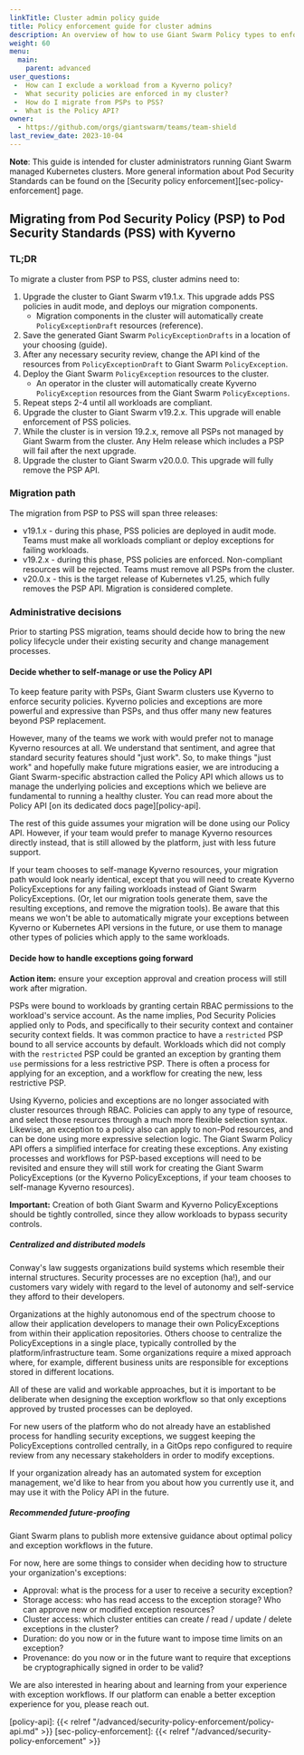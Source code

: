 ```yaml
---
linkTitle: Cluster admin policy guide
title: Policy enforcement guide for cluster admins
description: An overview of how to use Giant Swarm Policy types to enforce cluster security and best practices.
weight: 60
menu:
  main:
    parent: advanced
user_questions:
 -  How can I exclude a workload from a Kyverno policy?
 -  What security policies are enforced in my cluster?
 -  How do I migrate from PSPs to PSS?
 -  What is the Policy API?
owner:
  - https://github.com/orgs/giantswarm/teams/team-shield
last_review_date: 2023-10-04
---
```


<!-- {{< platform_support_table aws="alpha=v17.2.0" aws="ga=v17.4.0">}} -->

__Note__: This guide is intended for cluster administrators running Giant Swarm managed Kubernetes clusters. More general information about Pod Security Standards can be found on the [Security policy enforcement][sec-policy-enforcement] page.

## Migrating from Pod Security Policy (PSP) to Pod Security Standards (PSS) with Kyverno

### TL;DR

To migrate a cluster from PSP to PSS, cluster admins need to:

1. Upgrade the cluster to Giant Swarm v19.1.x. This upgrade adds PSS policies in audit mode, and deploys our migration components.
    - Migration components in the cluster will automatically create `PolicyExceptionDraft` resources (reference).
2. Save the generated Giant Swarm `PolicyExceptionDrafts` in a location of your choosing (guide).
3. After any necessary security review, change the API kind of the resources from `PolicyExceptionDraft` to Giant Swarm `PolicyException`.
4. Deploy the Giant Swarm `PolicyException` resources to the cluster.
    - An operator in the cluster will automatically create Kyverno `PolicyException` resources from the Giant Swarm `PolicyExceptions`.
5. Repeat steps 2-4 until all workloads are compliant.
6. Upgrade the cluster to Giant Swarm v19.2.x. This upgrade will enable enforcement of PSS policies.
7. While the cluster is in version 19.2.x, remove all PSPs not managed by Giant Swarm from the cluster. Any Helm release which includes a PSP will fail after the next upgrade.
8. Upgrade the cluster to Giant Swarm v20.0.0. This upgrade will fully remove the PSP API.

### Migration path

The migration from PSP to PSS will span three releases:

- v19.1.x - during this phase, PSS policies are deployed in audit mode. Teams must make all workloads compliant or deploy exceptions for failing workloads.
- v19.2.x - during this phase, PSS policies are enforced. Non-compliant resources will be rejected. Teams must remove all PSPs from the cluster.
- v20.0.x - this is the target release of Kubernetes v1.25, which fully removes the PSP API. Migration is considered complete.

### Administrative decisions

Prior to starting PSS migration, teams should decide how to bring the new policy lifecycle under their existing security and change management processes.

#### Decide whether to self-manage or use the Policy API

To keep feature parity with PSPs, Giant Swarm clusters use Kyverno to enforce security policies.
Kyverno policies and exceptions are more powerful and expressive than PSPs, and thus offer many new features beyond PSP replacement.

However, many of the teams we work with would prefer not to manage Kyverno resources at all.
We understand that sentiment, and agree that standard security features should "just work".
So, to make things "just work" and hopefully make future migrations easier, we are introducing a Giant Swarm-specific abstraction called the Policy API which allows us to manage the underlying policies and exceptions which we believe are fundamental to running a healthy cluster.
You can read more about the Policy API [on its dedicated docs page][policy-api].

The rest of this guide assumes your migration will be done using our Policy API. However, if your team would prefer to manage Kyverno resources directly instead, that is still allowed by the platform, just with less future support.

If your team chooses to self-manage Kyverno resources, your migration path would look nearly identical, except that you will need to create Kyverno PolicyExceptions for any failing workloads instead of Giant Swarm PolicyExceptions.
(Or, let our migration tools generate them, save the resulting exceptions, and remove the migration tools).
Be aware that this means we won't be able to automatically migrate your exceptions between Kyverno or Kubernetes API versions in the future, or use them to manage other types of policies which apply to the same workloads.

#### Decide how to handle exceptions going forward

**Action item:** ensure your exception approval and creation process will still work after migration.

PSPs were bound to workloads by granting certain RBAC permissions to the workload's service account.
As the name implies, Pod Security Policies applied only to Pods, and specifically to their security context and container security context fields.
It was common practice to have a `restricted` PSP bound to all service accounts by default.
Workloads which did not comply with the `restricted` PSP could be granted an exception by granting them `use` permissions for a less restrictive PSP.
There is often a process for applying for an exception, and a workflow for creating the new, less restrictive PSP.

Using Kyverno, policies and exceptions are no longer associated with cluster resources through RBAC.
Policies can apply to any type of resource, and select those resources through a much more flexible selection syntax.
Likewise, an exception to a policy also can apply to non-Pod resources, and can be done using more expressive selection logic.
The Giant Swarm Policy API offers a simplified interface for creating these exceptions.
Any existing processes and workflows for PSP-based exceptions will need to be revisited and ensure they will still work for creating the Giant Swarm PolicyExceptions (or the Kyverno PolicyExceptions, if your team chooses to self-manage Kyverno resources).

**Important:** Creation of both Giant Swarm and Kyverno PolicyExceptions should be tightly controlled, since they allow workloads to bypass security controls.

##### Centralized and distributed models

Conway's law suggests organizations build systems which resemble their internal structures. Security processes are no exception (ha!), and our customers vary widely with regard to the level of autonomy and self-service they afford to their developers.

Organizations at the highly autonomous end of the spectrum choose to allow their application developers to manage their own PolicyExceptions from within their application repositories.
Others choose to centralize the PolicyExceptions in a single place, typically controlled by the platform/infrastructure team.
Some organizations require a mixed approach where, for example, different business units are responsible for exceptions stored in different locations.

All of these are valid and workable approaches, but it is important to be deliberate when designing the exception workflow so that only exceptions approved by trusted processes can be deployed.

For new users of the platform who do not already have an established process for handling security exceptions, we suggest keeping the PolicyExceptions controlled centrally, in a GitOps repo configured to require review from any necessary stakeholders in order to modify exceptions.

If your organization already has an automated system for exception management, we'd like to hear from you about how you currently use it, and may use it with the Policy API in the future.

##### Recommended future-proofing

Giant Swarm plans to publish more extensive guidance about optimal policy and exception workflows in the future.

For now, here are some things to consider when deciding how to structure your organization's exceptions:

- Approval: what is the process for a user to receive a security exception?
- Storage access: who has read access to the exception storage? Who can approve new or modified exception resources?
- Cluster access: which cluster entities can create / read / update / delete exceptions in the cluster?
- Duration: do you now or in the future want to impose time limits on an exception?
- Provenance: do you now or in the future want to require that exceptions be cryptographically signed in order to be valid?

We are also interested in hearing about and learning from your experience with exception workflows. If our platform can enable a better exception experience for you, please reach out.

[policy-api]: {{< relref "/advanced/security-policy-enforcement/policy-api.md" >}}
[sec-policy-enforcement]: {{< relref "/advanced/security-policy-enforcement" >}}
